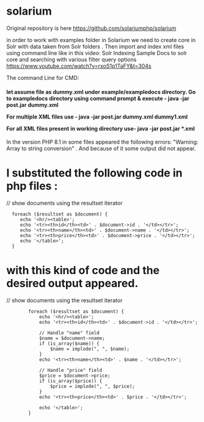 # solarium

Original repository is  here https://github.com/solariumphp/solarium 

in order to work with examples folder in Solarium we need to create core in Solr with data taken from Solr folders . Then import and index xml files using command line like in this video: Solr Indexing Sample Docs to solr core and searching with various filter query options   https://www.youtube.com/watch?v=rxoS1p1TaFY&t=304s  

The command Line for CMD:

<h4> let assume file as dummy.xml under example/exampledocs directory.
Go to exampledocs directory using command prompt & execute -
java -jar post.jar dummy.xml

For multiple XML files use -
java -jar post.jar dummy.xml dummy1.xml

For all XML files present in working directory use-
java -jar post.jar *.xml  </h4>





In the  version PHP 8.1 in some  files appeared the  following errors:  "Warning: Array to string conversion" . And  because of it  some output did not appear.

<h1> I  substituted the  following code in php files : </h1>
      // show documents using the resultset iterator
      
      foreach ($resultset as $document) {
         echo '<hr/><table>';
         echo '<tr><th>id</th><td>' . $document->id . '</td></tr>';
         echo '<tr><th>name</th><td>' . $document->name . '</td></tr>';
         echo '<tr><th>price</th><td>' . $document->price . '</td></tr>';
         echo '</table>';
      }

<h1> with this kind of code and the desired output appeared. </h1>
// show documents using the resultset iterator

            foreach ($resultset as $document) {
                echo '<hr/><table>';
                echo '<tr><th>id</th><td>' . $document->id . '</td></tr>';

                // Handle "name" field
                $name = $document->name;
                if (is_array($name)) {
                    $name = implode(", ", $name);
                }
                echo '<tr><th>name</th><td>' . $name . '</td></tr>';

                // Handle "price" field
                $price = $document->price;
                if (is_array($price)) {
                    $price = implode(", ", $price);
                }
                echo '<tr><th>price</th><td>' . $price . '</td></tr>';

                echo '</table>';
            }







